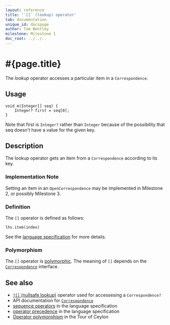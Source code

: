 ```yaml
---
layout: reference
title: '`[]` (lookup) operator'
tab: documentation
unique_id: docspage
author: Tom Bentley
milestone: Milestone 1
doc_root: ../../..
---
```


# #{page.title}

The *lookup* operator accesses a particular item in a `Correspondence`.

## Usage 

    void m(Integer[] seq) {
        Integer? first = seq[0];
    }

Note that first is `Integer?` rather than `Integer` because of the 
possibility that seq doesn't have a value for the given key.

## Description

The lookup operator gets an item from a 
`Correspondence` according to its key.

### Implementation Note

<!-- M3 -->
Setting an item in an `OpenCorrespondence` may be implemented in Milestone 2,
or possibly Milestone 3.

### Definition

The `[]` operator is defined as follows:

<!-- check:none -->
    lhs.item(index)

See the [language specification](#{page.doc_root}/#{site.urls.spec_relative}#listmap) for 
more details.

### Polymorphism

The `[]` operator is [polymorphic](#{page.doc_root}/reference/operator/operator-polymorphism). 
The meaning of `[]` depends on the 
[`Correspondence`](#{site.urls.apidoc_current}/interface_Correspondence.html) 
interface.

## See also

* [`?[]` (nullsafe lookup)](../nullsafe-lookup) operator used for accessesing 
  a `Correspondence?`
* API documentation for [`Correspondence`](#{site.urls.apidoc_current}/interface_Correspondence.html) 
* [sequence operators](#{page.doc_root}/#{site.urls.spec_relative}#listmap) in the 
  language specification
* [operator precedence](#{page.doc_root}/#{site.urls.spec_relative}#operatorprecedence) in the 
  language specification
* [Operator polymorphism](#{page.doc_root}/tour/language-module/#operator_polymorphism) 
  in the Tour of Ceylon

